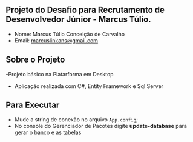 ## Projeto do Desafio para Recrutamento de Desenvolvedor Júnior - Marcus Túlio.


- Nome: Marcus Túlio Conceição de Carvalho
- Email: marcuslinkans@gmail.com

## Sobre o Projeto

  -Projeto básico na Platarforma em Desktop
  - Aplicação realizada com C#, Entity Framework e Sql Server  

## Para Executar

  - Mude a string de conexão no arquivo `App.config`;
  - No console do Gerenciador de Pacotes digite **update-database** para gerar o banco e as tabelas
